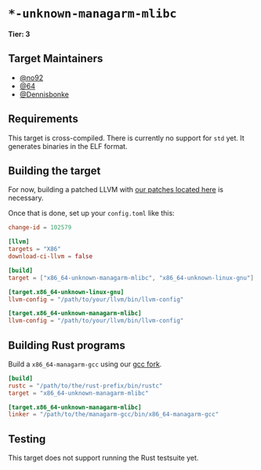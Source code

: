 # `*-unknown-managarm-mlibc`

**Tier: 3**

## Target Maintainers

- [@no92](https://github.com/no92)
- [@64](https://github.com/64)
- [@Dennisbonke](https://github.com/Dennisbonke)

## Requirements

This target is cross-compiled. There is currently no support for `std` yet. It generates binaries in the ELF format.

## Building the target

For now, building a patched LLVM with [our patches located here](https://github.com/managarm/bootstrap-managarm/tree/master/patches/llvm) is necessary.

Once that is done, set up your `config.toml` like this:

```toml
change-id = 102579

[llvm]
targets = "X86"
download-ci-llvm = false

[build]
target = ["x86_64-unknown-managarm-mlibc", "x86_64-unknown-linux-gnu"]

[target.x86_64-unknown-linux-gnu]
llvm-config = "/path/to/your/llvm/bin/llvm-config"

[target.x86_64-unknown-managarm-mlibc]
llvm-config = "/path/to/your/llvm/bin/llvm-config"
```

## Building Rust programs

Build a `x86_64-managarm-gcc` using our [gcc fork](https://github.com/managarm/gcc).

```toml
[build]
rustc = "/path/to/the/rust-prefix/bin/rustc"
target = "x86_64-unknown-managarm-mlibc"

[target.x86_64-unknown-managarm-mlibc]
linker = "/path/to/the/managarm-gcc/bin/x86_64-managarm-gcc"
```

## Testing

This target does not support running the Rust testsuite yet.
